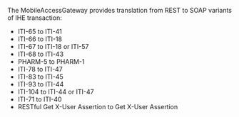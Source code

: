 The MobileAccessGateway provides translation from REST to SOAP variants of IHE transaction:

- ITI-65 to ITI-41
- ITI-66 to ITI-18
- ITI-67 to ITI-18 or ITI-57
- ITI-68 to ITI-43
- PHARM-5 to PHARM-1
- ITI-78 to ITI-47
- ITI-83 to ITI-45
- ITI-93 to ITI-44
- ITI-104 to ITI-44 or ITI-47
- ITI-71 to ITI-40
- RESTful Get X-User Assertion to Get X-User Assertion
